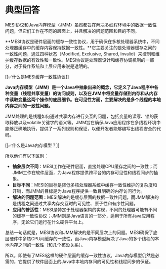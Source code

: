 # 典型回答


MESI协议和Java内存模型（JMM）虽然都旨在解决多线程环境中的数据一致性问题，但它们工作在不同的层面上，并且解决的问题范围和目的不同。



**MESI协议是硬件层面的缓存一致性协议，用于确保在多核处理器系统中，不同处理器缓存中的缓存内容保持数据一致性。**它主要关注的是处理器缓存之间的一致性问题，通过四种状态（Modified, Exclusive, Shared, Invalid）来控制和维护缓存数据的有效性和一致性。MESI协议是处理器设计和缓存协调机制的一部分，对于操作系统和上层应用来说是透明的。



[[✅什么是MESI缓存一致性协议]]



**Java内存模型（JMM）是一个Java中抽象出来的概念，它定义了Java程序中各种变量（线程共享变量）的访问规则，以及在JVM中将变量存储到内存和从内存中读取变量这两个操作的底层细节。在可见性方面，主要解决的是多个线程的本地内存之间的一致性问题。**



JMM处理的是线程如何通过共享内存进行交互的问题，包括变量的读写、锁的获取释放以及volatile关键字的语义等。JMM旨在确保Java应用程序在多线程环境中能够正确地执行，提供了一系列规则和保证，以便开发者能够编写出线程安全的代码。



[[✅什么是Java内存模型？]]



所以他们有以下区别：



+ **抽象层次不同**：MESI工作在硬件层面，直接处理CPU缓存之间的一致性；而JMM工作在软件层面，为Java程序提供跨平台的内存可见性和线程同步的抽象。
+ **目标不同**：MESI的目标是降低多核处理器系统中缓存一致性维护的复杂度和开销，而JMM的目标是为Java程序提供一致且明确的内存访问行为。
+ **解决的问题范围**：MESI解决的是缓存层面的数据一致性问题，而JMM解决的是线程之间通过共享内存交互时的可见性、原子性和有序性问题。
+ **应用的普适性**：MESI是特定于处理器架构的实现，不同的处理器可能有不同的缓存一致性协议；JMM则是Java语言的一部分，适用于所有Java应用程序，无论它们运行在什么硬件平台上。



总结一句话就是，MESI协议和JMM解决的是不同层次上的问题。MESI确保了底层硬件中多核CPU间缓存的一致性，而Java内存模型解决了Java的多个线程的本地内存之间的一致性（和几个核没关系）。



所以，即使有了MESI这样的硬件层面的缓存一致性协议，Java内存模型仍然是必需的，它提供了软件层面上的Java中本地内存间的可见性和线程同步的保证。

